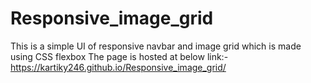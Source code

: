 # Responsive_image_grid

This is a simple UI of responsive navbar and image grid  which is made using CSS flexbox 
The page is hosted at below link:-
https://kartiky246.github.io/Responsive_image_grid/
